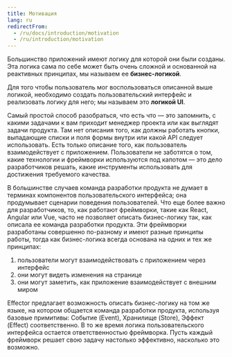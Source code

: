 ```yaml
---
title: Мотивация
lang: ru
redirectFrom:
  - /ru/docs/introduction/motivation
  - /ru/introduction/motivation
---
```


Большинство приложений имеют логику для которой они были созданы. Эта логика сама по себе может быть очень сложной и основанной на реактивных принципах, мы называем ее **бизнес-логикой**.

Для того чтобы пользователь мог воспользоваться описанной выше логикой, необходимо создать пользовательский интерфейс 
и реализовать логику для него; мы называем это **логикой UI**.

Самый простой способ разобраться, что есть что — это запомнить, с какими задачами к вам приходит менеджер проекта
или как выглядят задачи продукта. 
Там нет описания того, как должны работать кнопки, выпадающие списки и поля формы внутри или какой API следует использовать.
Есть только описание того, как пользователь взаимодействует с приложением. 
Пользователи не заботятся о том, какие технологии и фреймворки используются под капотом — это дело разработчиков решать, какие инструменты использовать для достижения требуемого качества.

В большинстве случаев команда разработки продукта не думает в терминах компонентов пользовательского интерфейса; она продумывает сценарии поведения пользователей.
Что еще более важно для разработчиков, то, как работают фреймворки, такие как React, Angular или Vue, часто не позволяет
описать бизнес-логику так, как описала ее команда разработки продукта. Эти фреймворки разработаны совершенно по-разному
и имеют разные принципы работы, тогда как бизнес-логика всегда основана на одних и тех же принципах:

1. пользователи могут взаимодействовать с приложением через интерфейс
2. они могут видеть изменения на странице
3. они могут заметить, как приложение взаимодействует с внешним миром

Effector предлагает возможность описать бизнес-логику на том же языке, на котором общается команда разработки продукта,
используя базовые примитивы: Событие (Event), Хранилище (Store), Эффект (Effect) соответственно. В то же время логика пользовательского интерфейса остается ответственностью фреймворка. 
Пусть каждый фреймворк решает свою задачу настолько эффективно, насколько это возможно.
